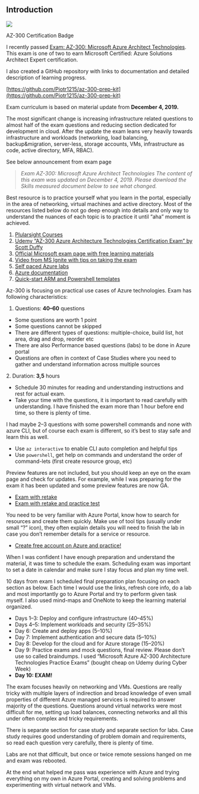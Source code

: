 ## Introduction

![](https://miro.medium.com/max/1200/1*wXeXxddbjKQdj8-f07Kc4Q.png)

AZ-300 Certification Badge

I recently passed [Exam: AZ-300: Microsoft Azure Architect Technologies](https://docs.microsoft.com/en-gb/learn/certifications/exams/az-300). This exam is one of two to earn Microsoft Certified: Azure Solutions Architect Expert certification.

I also created a GitHub repository with links to documentation and detailed description of learning progress.

[https://github.com/Piotr1215/az-300-prep-kit](https://github.com/Piotr1215/az-300-prep-kit)

Exam curriculum is based on material update from **December 4, 2019.**

The most significant change is increasing infrastructure related questions to almost half of the exam questions and reducing section dedicated for development in cloud. After the update the exam leans very heavily towards infrastructure and workloads (networking, load balancing, backup&migration, server-less, storage accounts, VMs, infrastructure as code, active directory, MFA, RBAC).

See below announcement from exam page

> _Exam AZ-300: Microsoft Azure Architect Technologies The content of this exam was updated on December 4, 2019. Please download the Skills measured document below to see what changed._

Best resource is to practice yourself what you learn in the portal, especially in the area of networking, virtual machines and active directory. Most of the resources listed below do not go deep enough into details and only way to understand the nuances of each topic is to practice it until “aha” moment is achieved.

1.  [Plularsight Courses](https://app.pluralsight.com/paths/certificate/microsoft-azure-architect-technologies-az-300)
2.  [Udemy “AZ-300 Azure Architecture Technologies Certification Exam” by Scott Duffy](https://www.udemy.com/course/70534-azure/)
3.  [Official Microsoft exam page with free learning materials](https://docs.microsoft.com/en-gb/learn/certifications/exams/az-300)
4.  [Video from MS Ignite with tips on taking the exam](https://myignite.techcommunity.microsoft.com/sessions/80470?source=sessions)
5.  [Self paced Azure labs](https://www.microsoft.com/HandsOnLabs/SelfPacedLabs)
6.  [Azure documentation](https://docs.microsoft.com/en-us/azure/)
7.  [Quick-start ARM and Powershell templates](https://github.com/Azure/AzureStack-QuickStart-Templates)

Az-300 is focusing on practical use cases of Azure technologies. Exam has following characteristics:

1.  Questions: **40–60** questions

-   Some questions are worth 1 point
-   Some questions cannot be skipped
-   There are different types of questions: multiple-choice, build list, hot area, drag and drop, reorder etc
-   There are also Performance based questions (labs) to be done in Azure portal
-   Questions are often in context of Case Studies where you need to gather and understand information across multiple sources

2\. Duration: **3,5** hours

-   Schedule 30 minutes for reading and understanding instructions and rest for actual exam.
-   Take your time with the questions, it is important to read carefully with understanding. I have finished the exam more than 1 hour before end time, so there is plenty of time.

I had maybe 2–3 questions with some powershell commands and none with azure CLI, but of course each exam is different, so it’s best to stay safe and learn this as well.

-   Use `az interactive` to enable CLI auto completion and helpful tips
-   Use `powershell`, get help on commands and understand the order of command-lets (first create resource group, etc)

Preview features are not included, but you should keep an eye on the exam page and check for updates. For example, while I was preparing for the exam it has been updated and some preview features are now GA.

-   [Exam with retake](https://eu1.mindhub.com/microsoft-exam-replay-mcp-exam-plus-retake/p/Microsoft-Exam-Replay?utm_source=msftmarketing&utm_medium=msft_offers&utm_campaign=ExamReplayFY20&utm_term=ERFY20&utm_content=weblink3)
-   [Exam with retake and practice test](https://eu1.mindhub.com/microsoft-exam-replay-with-practice-test-mcp-exam/p/Microsoft-Exam-Replay-PT?utm_source=msftmarketing&utm_medium=msft_offers&utm_campaign=ExamReplayFY20&utm_term=ERFY20&utm_content=weblink)

You need to be very familiar with Azure Portal, know how to search for resources and create them quickly. Make use of tool tips (usually under small “?” icon), they often explain details you will need to finish the lab in case you don’t remember details for a service or resource.

-   [Create free account on Azure and practice!](https://azure.microsoft.com/en-us/free/)

When I was confident I have enough preparation and understand the material, it was time to schedule the exam. Scheduling exam was important to set a date in calendar and make sure I stay focus and plan my time well.

10 days from exam I scheduled final preparation plan focusing on each section as below. Each time I would use the links, refresh core info, do a lab and most importantly go to Azure Portal and try to perform given task myself. I also used mind-maps and OneNote to keep the learning material organized.

-   Days 1–3: Deploy and configure infrastructure (40–45%)
-   Days 4–5: Implement workloads and security (25–35%)
-   Day 6: Create and deploy apps (5–10%)
-   Day 7: Implement authentication and secure data (5–10%)
-   Day 8: Develop for the cloud and for Azure storage (15–20%)
-   Day 9: Practice exams and mock questions, final review. Please don’t use so called braindumps. I used “Microsoft Azure AZ-300 Architecture Technologies Practice Exams” (bought cheap on Udemy during Cyber Week)
-   **Day 10: EXAM!**

The exam focuses heavily on networking and VMs. Questions are really tricky with multiple layers of indirection and broad knowledge of even small properties of different Azure managed services is required to answer majority of the questions. Questions around virtual networks were most difficult for me, setting up load balances, connecting networks and all this under often complex and tricky requirements.

There is separate section for case study and separate section for labs. Case study requires good understanding of problem domain and requirements, so read each question very carefully, there is plenty of time.

Labs are not that difficult, but once or twice remote sessions hanged on me and exam was rebooted.

At the end what helped me pass was experience with Azure and trying everything on my own in Azure Portal, creating and solving problems and experimenting with virtual network and VMs.